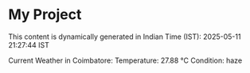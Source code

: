 # My Project

This content is dynamically generated in Indian Time (IST): 2025-05-11 21:27:44 IST


Current Weather in Coimbatore:
Temperature: 27.88 °C
Condition: haze

